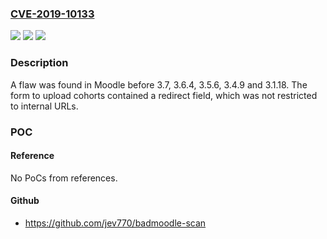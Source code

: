 ### [CVE-2019-10133](https://cve.mitre.org/cgi-bin/cvename.cgi?name=CVE-2019-10133)
![](https://img.shields.io/static/v1?label=Product&message=moodle&color=blue)
![](https://img.shields.io/static/v1?label=Version&message=n%2Fa&color=blue)
![](https://img.shields.io/static/v1?label=Vulnerability&message=CWE-601&color=brighgreen)

### Description

A flaw was found in Moodle before 3.7, 3.6.4, 3.5.6, 3.4.9 and 3.1.18. The form to upload cohorts contained a redirect field, which was not restricted to internal URLs.

### POC

#### Reference
No PoCs from references.

#### Github
- https://github.com/jev770/badmoodle-scan

